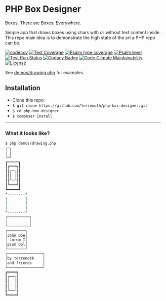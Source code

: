 # PHP Box Designer
Boxes. There are Boxes. Everywhere.  

Simple app that draws boxes using chars with or without text content inside.  
This repo main idea is to demonstrate the high state of the art a PHP repo can be.  

[![codecov](https://codecov.io/gh/terremoth/php-box-designer/graph/badge.svg?token=V73U67XRB3)](https://codecov.io/gh/terremoth/php-box-designer)
[![Test Coverage](https://api.codeclimate.com/v1/badges/0b0046e370496f58fa6e/test_coverage)](https://codeclimate.com/github/terremoth/php-box-designer/test_coverage)
[![Psalm type coverage](https://shepherd.dev/github/terremoth/php-box-designer/coverage.svg)](https://shepherd.dev/github/terremoth/php-box-designer)
[![Psalm level](https://shepherd.dev/github/terremoth/php-box-designer/level.svg)](https://shepherd.dev/github/terremoth/php-box-designer)
[![Test Run Status](https://github.com/terremoth/php-box-designer/actions/workflows/workflow.yml/badge.svg?branch=main)](https://github.com/terremoth/php-box-designer/actions/workflows/workflow.yml)
[![Codacy Badge](https://app.codacy.com/project/badge/Grade/f77e487ba22943b5b199a2567f44d6af)](https://app.codacy.com/gh/terremoth/php-box-designer/dashboard?utm_source=gh&utm_medium=referral&utm_content=&utm_campaign=Badge_grade)
[![Code Climate Maintainability](https://api.codeclimate.com/v1/badges/0b0046e370496f58fa6e/maintainability)](https://codeclimate.com/github/terremoth/php-box-designer/maintainability)
[![License](https://img.shields.io/github/license/terremoth/php-box-designer.svg?logo=gnu&color=41bb13)](https://github.com/terremoth/php-box-designer/blob/main/LICENSE)

See [demos/drawing.php](demos/drawing.php) for examples.

## Installation

- Clone this repo:
- `$ git clone https://github.com/terremoth/php-box-designer.git`
- `$ cd php-box-designer`
- `$ composer install`

---

### What it looks like?

<font face="comic sans ms">
    
```sh
$ php demos/drawing.php
┌─┐
│ │
└─┘
┏━━━━━┓
┃╔═══╗┃
┃║┌─┐║┃
┃║│ │║┃
┃║└─┘║┃
┃╚═══╝┃
┗━━━━━┛
*--------*
|        |
|        |
|        |
*--------*
┌──────────┐
│          │
└──────────┘
┌────────┐
│John Doe│
│ Lorem I│
│psum Dol│
└────────┘
┌────────────────┐
│by terremoth    │
│and friends     │
└────────────────┘
╔════╗
║┌──┐║
║│  │║
║│  │║
║└──┘║
╚════╝
```

</font>
